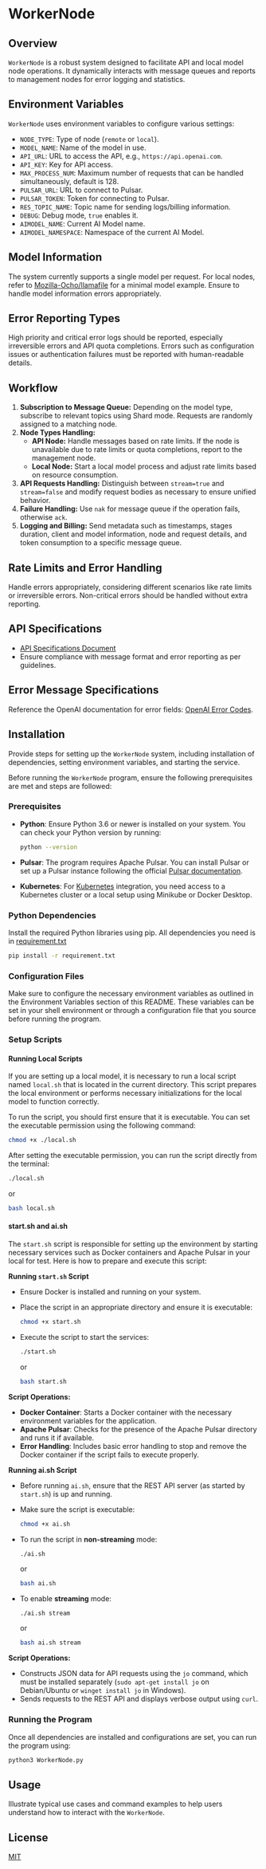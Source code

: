 # WorkerNode

## Overview

`WorkerNode` is a robust system designed to facilitate API and local model node operations. It dynamically interacts with message queues and reports to management nodes for error logging and statistics.

## Environment Variables

`WorkerNode` uses environment variables to configure various settings:

- `NODE_TYPE`: Type of node (`remote` or `local`).
- `MODEL_NAME`: Name of the model in use.
- `API_URL`: URL to access the API, e.g., `https://api.openai.com`.
- `API_KEY`: Key for API access.
- `MAX_PROCESS_NUM`: Maximum number of requests that can be handled simultaneously, default is 128.
- `PULSAR_URL`: URL to connect to Pulsar.
- `PULSAR_TOKEN`: Token for connecting to Pulsar.
- `RES_TOPIC_NAME`: Topic name for sending logs/billing information.
- `DEBUG`: Debug mode, `true` enables it.
- `AIMODEL_NAME`: Current AI Model name.
- `AIMODEL_NAMESPACE`: Namespace of the current AI Model.

## Model Information

The system currently supports a single model per request. For local nodes, refer to [Mozilla-Ocho/llamafile](https://github.com/Mozilla-Ocho/llamafile) for a minimal model example. Ensure to handle model information errors appropriately.

## Error Reporting Types

High priority and critical error logs should be reported, especially irreversible errors and API quota completions. Errors such as configuration issues or authentication failures must be reported with human-readable details.

## Workflow

1. **Subscription to Message Queue:** Depending on the model type, subscribe to relevant topics using Shard mode. Requests are randomly assigned to a matching node.
2. **Node Types Handling:**
   - **API Node:** Handle messages based on rate limits. If the node is unavailable due to rate limits or quota completions, report to the management node.
   - **Local Node:** Start a local model process and adjust rate limits based on resource consumption.
3. **API Requests Handling:** Distinguish between `stream=true` and `stream=false` and modify request bodies as necessary to ensure unified behavior.
4. **Failure Handling:** Use `nak` for message queue if the operation fails, otherwise `ack`.
5. **Logging and Billing:** Send metadata such as timestamps, stages duration, client and model information, node and request details, and token consumption to a specific message queue.

## Rate Limits and Error Handling

Handle errors appropriately, considering different scenarios like rate limits or irreversible errors. Non-critical errors should be handled without extra reporting.

## API Specifications

- [API Specifications Document](https://www.notion.so/API-5827e55421184ea58716ca67cd04da1b?pvs=21)
- Ensure compliance with message format and error reporting as per guidelines.

## Error Message Specifications

Reference the OpenAI documentation for error fields: [OpenAI Error Codes](https://platform.openai.com/docs/guides/error-codes/api-errors).

## Installation

Provide steps for setting up the `WorkerNode` system, including installation of dependencies, setting environment variables, and starting the service.

Before running the `WorkerNode` program, ensure the following prerequisites are met and steps are followed:

### Prerequisites

- **Python**: Ensure Python 3.6 or newer is installed on your system. You can check your Python version by running:

  ```bash
  python --version
  ```

- **Pulsar**: The program requires Apache Pulsar. You can install Pulsar or set up a Pulsar instance following the official [Pulsar documentation](https://pulsar.apache.org/docs/next/).

- **Kubernetes**: For [Kubernetes](https://kubernetes.io/docs/home/) integration, you need access to a Kubernetes cluster or a local setup using Minikube or Docker Desktop.

### Python Dependencies

Install the required Python libraries using pip. All dependencies you need is in [requirement.txt](WorkerNodePython/WorkerNode/requirement.txt)

```bash
pip install -r requirement.txt
```

### Configuration Files

Make sure to configure the necessary environment variables as outlined in the Environment Variables section of this README. These variables can be set in your shell environment or through a configuration file that you source before running the program.

### Setup Scripts

#### Running Local Scripts

If you are setting up a local model, it is necessary to run a local script named `local.sh` that is located in the current directory. This script prepares the local environment or performs necessary initializations for the local model to function correctly.

To run the script, you should first ensure that it is executable. You can set the executable permission using the following command:

```bash
chmod +x ./local.sh
```

After setting the executable permission, you can run the script directly from the terminal:

```bash
./local.sh
```

or

```bash
bash local.sh
```

#### start.sh and ai.sh

The `start.sh` script is responsible for setting up the environment by starting necessary services such as Docker containers and Apache Pulsar in your local for test. Here is how to prepare and execute this script:

**Running `start.sh` Script**

- Ensure Docker is installed and running on your system.

- Place the script in an appropriate directory and ensure it is executable:

  ```bash
  chmod +x start.sh
  ```

- Execute the script to start the services:

  ```bash
  ./start.sh
  ```

  or

  ```bash
  bash start.sh
  ```

**Script Operations:**

- **Docker Container**: Starts a Docker container with the necessary environment variables for the application.
- **Apache Pulsar**: Checks for the presence of the Apache Pulsar directory and runs it if available.
- **Error Handling**: Includes basic error handling to stop and remove the Docker container if the script fails to execute properly.

**Running ai.sh Script**

- Before running `ai.sh`, ensure that the REST API server (as started by `start.sh`) is up and running.

- Make sure the script is executable:

  ```bash
  chmod +x ai.sh
  ```

- To run the script in **non-streaming** mode:

  ```bash
  ./ai.sh
  ```

  or

  ```bash
  bash ai.sh
  ```

- To enable **streaming** mode:

  ```
  ./ai.sh stream
  ```

  or

  ```bash
  bash ai.sh stream
  ```

**Script Operations:**

- Constructs JSON data for API requests using the `jo` command, which must be installed separately (`sudo apt-get install jo` on Debian/Ubuntu or `winget install jo` in Windows).
- Sends requests to the REST API and displays verbose output using `curl`.



### Running the Program

Once all dependencies are installed and configurations are set, you can run the program using:

```bash
python3 WorkerNode.py
```



## Usage

Illustrate typical use cases and command examples to help users understand how to interact with the `WorkerNode`.

## License

[MIT](LICENSE)
